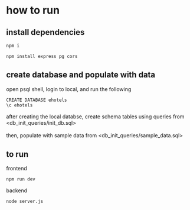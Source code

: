 # how to run
## install dependencies
```bash
npm i
```
```bash
npm install express pg cors
```

## create database and populate with data
open psql shell, login to local, and run the following
```bash
CREATE DATABASE ehotels
\c ehotels
```
after creating the local databse, create schema tables using queries from <db_init_queries/init_db.sql><br><br>
then, populate with sample data from <db_init_queries/sample_data.sql>

## to run
frontend
```bash
npm run dev
```
backend
```bash
node server.js
```

